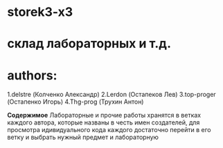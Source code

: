 # storek3-x3

# склад лабораторных и т.д.
# authors:
1.delstre (Колченко Александр) 
2.Lerdon (Остапеков Лев)
3.top-proger (Остапенко Игорь)
4.Thg-prog (Трухин Антон)

**Содержимое**
Лабораторные и прочие работы хранятся в ветках каждого автора, которые названы в честь имен создателей, для просмотра идивидуального кода каждого достаточно перейти в его ветку и выбрать нужный предмет и лабораторную
